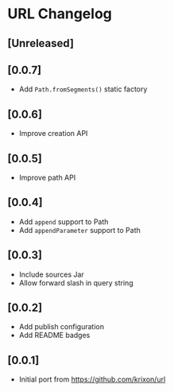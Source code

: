 <!-- Keep a Changelog guide -> https://keepachangelog.com -->

# URL Changelog

## [Unreleased]

## [0.0.7]
- Add `Path.fromSegments()` static factory

## [0.0.6]
- Improve creation API

## [0.0.5]
- Improve path API

## [0.0.4]
- Add `append` support to Path
- Add `appendParameter` support to Path

## [0.0.3]
- Include sources Jar
- Allow forward slash in query string

## [0.0.2]
- Add publish configuration
- Add README badges

## [0.0.1]
- Initial port from https://github.com/krixon/url